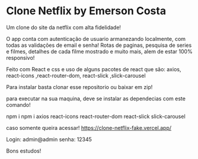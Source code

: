 # Clone Netflix by Emerson Costa    
Um clone do site da netflix com alta fidelidade!

O app conta com autenticação de usuario armanezando localmente, com todas as validações de email e senha! Rotas de paginas, pesquisa de series e filmes, detalhes de cada filme mostrado e muito mais, alem de estar 100% responsivo!

Feito com React e css e uso de alguns pacotes de react que são: axios, react-icons ,react-router-dom, react-slick ,slick-carousel

Para instalar basta clonar esse repositorio ou baixar em zip!

para executar na sua maquina, deve se instalar as dependecias com este comando!

npm i npm i axios react-icons react-router-dom react-slick slick-carousel

caso somente queira acessar! https://clone-netflix-fake.vercel.app/

Login: admin@admin senha: 12345

Bons estudos!





